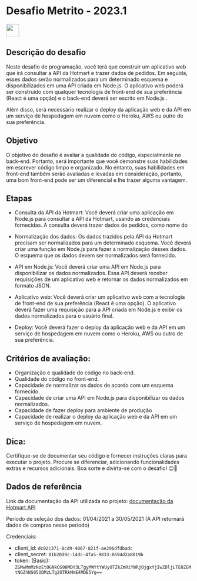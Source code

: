 
# Desafio Metrito - 2023.1

<img src="https://metrito-public.s3.sa-east-1.amazonaws.com/metrito-white-vector.svg" height="35">

## Descrição do desafio
Neste desafio de programação, você terá que construir um aplicativo web que irá consultar a API da Hotmart e trazer dados de pedidos. Em seguida, esses dados serão normalizados para um determinado esquema e disponibilizados em uma API criada em Node.js. O aplicativo web poderá ser construído com qualquer tecnologia de front-end de sua preferência (React é uma opção) e o back-end deverá ser escrito em Node.js . 

Além disso, será necessário realizar o deploy da aplicação web e da API em um serviço de hospedagem em nuvem como o Heroku, AWS ou outro de sua preferência.

## Objetivo
O objetivo do desafio é avaliar a qualidade do código, especialmente no back-end. Portanto, será importante que você demonstre suas habilidades em escrever código limpo e organizado. No entanto, suas habilidades em front-end também serão avaliadas e levadas em consideração, portanto, uma bom front-end pode ser um diferencial e lhe trazer alguma vantagem.


## Etapas

- Consulta da API da Hotmart:
Você deverá criar uma aplicação em Node.js para consultar a API da Hotmart, usando as credenciais fornecidas. A consulta deverá trazer dados de pedidos, como nome do 

- Normalização dos dados:
Os dados trazidos pela API da Hotmart precisam ser normalizados para um determinado esquema. Você deverá criar uma função em Node.js para fazer a normalização desses dados. O esquema que os dados devem ser normalizados será fornecido.

- API em Node.js:
Você deverá criar uma API em Node.js para disponibilizar os dados normalizados. Essa API deverá receber requisições de um aplicativo web e retornar os dados normalizados em formato JSON.

- Aplicativo web:
Você deverá criar um aplicativo web com a tecnologia de front-end de sua preferência (React é uma opção). O aplicativo deverá fazer uma requisição para a API criada em Node.js e exibir os dados normalizados para o usuário final.

- Deploy:
Você deverá fazer o deploy da aplicação web e da API em um serviço de hospedagem em nuvem como o Heroku, AWS ou outro de sua preferência.

## Critérios de avaliação:

- Organização e qualidade do código no back-end.
- Qualidade do código no front-end.
- Capacidade de normalizar os dados de acordo com um esquema fornecido.
- Capacidade de criar uma API em Node.js para disponibilizar os dados normalizados.
- Capacidade de fazer deploy para ambiente de produção
- Capacidade de realizar o deploy da aplicação web e da API em um serviço de hospedagem em nuvem.

## Dica:

Certifique-se de documentar seu código e fornecer instruções claras para executar o projeto.
Procure se diferenciar, adicionando funcionalidades extras e recursos adicionais.
Boa sorte e divirta-se com o desafio! 😉🚀


## Dados de referência

Link da documentação da API utilizada no projeto:
[documentação da Hotmart API](https://developers.hotmart.com/docs/en/)

Período de seleção dos dados: 01/04/2021 a 30/05/2021 (A API retornará dados de compras nesse período)

Credenciais:
- client_id: ``dc02c371-8cd9-4067-821f-ae296dfdbadc``
- client_secret: ``81b20d9c-14dc-4fa5-9833-8694d2a8019b`` 
- token: (Basic): ``ZGMwMmMzNzEtOGNkOS00MDY3LTgyMWYtYWUyOTZkZmRiYWRjOjgxYjIwZDljLTE0ZGMtNGZhNS05ODMzLTg2OTRkMmE4MDE5Yg==``

